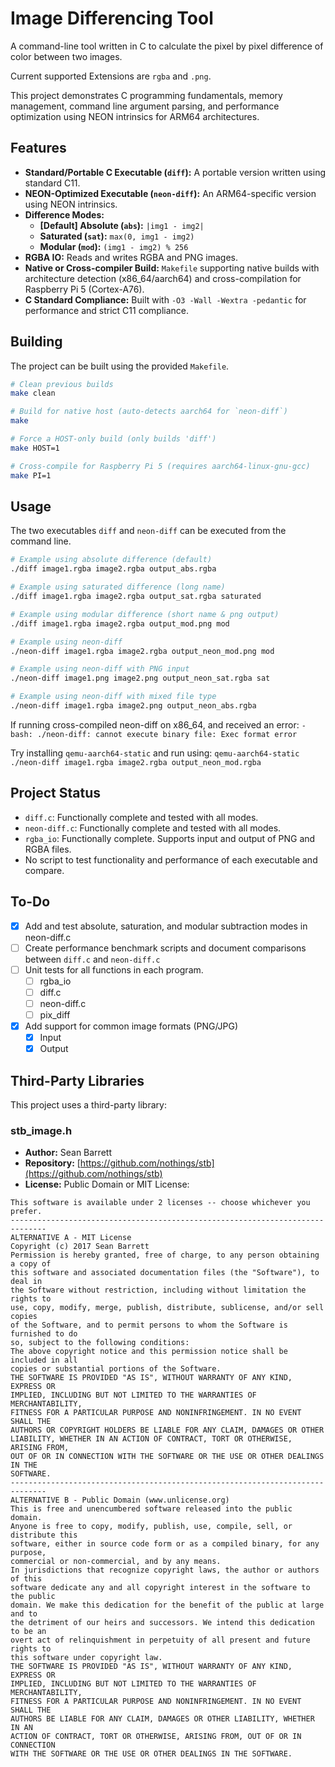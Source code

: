 # Image Differencing Tool

A command-line tool written in C to calculate the pixel by pixel difference of color between two images. 

Current supported Extensions are `rgba` and `.png`.

This project demonstrates C programming fundamentals, memory management, command line argument parsing, and performance optimization using NEON intrinsics for ARM64 architectures. 

## Features

- **Standard/Portable C Executable (`diff`):** A portable version written using standard C11.
- **NEON-Optimized Executable (`neon-diff`):** An ARM64-specific version using NEON intrinsics. 
- **Difference Modes:**
    - **[Default] Absolute (`abs`):** `|img1 - img2|`
    - **Saturated (`sat`):** `max(0, img1 - img2)`
    - **Modular (`mod`):** `(img1 - img2) % 256`
- **RGBA IO:** Reads and writes RGBA and PNG images.
- **Native or Cross-compiler Build:** `Makefile` supporting native builds with architecture detection (x86_64/aarch64) and cross-compilation for Raspberry Pi 5 (Cortex-A76).
- **C Standard Compliance:** Built with `-O3 -Wall -Wextra -pedantic` for performance and strict C11 compliance.

## Building

The project can be built using the provided `Makefile`.

```bash
# Clean previous builds
make clean

# Build for native host (auto-detects aarch64 for `neon-diff`)
make

# Force a HOST-only build (only builds 'diff')
make HOST=1

# Cross-compile for Raspberry Pi 5 (requires aarch64-linux-gnu-gcc)
make PI=1
```

## Usage

The two executables `diff` and `neon-diff` can be executed from the command line. 
```bash
# Example using absolute difference (default)
./diff image1.rgba image2.rgba output_abs.rgba

# Example using saturated difference (long name)
./diff image1.rgba image2.rgba output_sat.rgba saturated

# Example using modular difference (short name & png output)
./diff image1.rgba image2.rgba output_mod.png mod

# Example using neon-diff
./neon-diff image1.rgba image2.rgba output_neon_mod.png mod

# Example using neon-diff with PNG input
./neon-diff image1.png image2.png output_neon_sat.rgba sat

# Example using neon-diff with mixed file type
./neon-diff image1.rgba image2.png output_neon_abs.rgba
```

If running cross-compiled neon-diff on x86_64, and received an error:
`-bash: ./neon-diff: cannot execute binary file: Exec format error`

Try installing `qemu-aarch64-static` and run using:
`qemu-aarch64-static ./neon-diff image1.rgba image2.rgba output_neon_mod.rgba`

## Project Status

- `diff.c`: Functionally complete and tested with all modes.
- `neon-diff.c`: Functionally complete and tested with all modes. 
- `rgba_io`: Functionally complete. Supports input and output of PNG and RGBA files.  
- No script to test functionality and performance of each executable and compare. 

## To-Do

- [X] Add and test absolute, saturation, and modular subtraction modes in neon-diff.c
- [ ] Create performance benchmark scripts and document comparisons between `diff.c` and `neon-diff.c`
- [ ] Unit tests for all functions in each program. 
	- [ ] rgba_io
	- [ ] diff.c
	- [ ] neon-diff.c
    - [ ] pix_diff
- [X] Add support for common image formats (PNG/JPG)
    - [X] Input
    - [X] Output

## Third-Party Libraries

This project uses a third-party library:

### stb_image.h

-   **Author:** Sean Barrett
-   **Repository:** [https://github.com/nothings/stb](https://github.com/nothings/stb)
-   **License:** Public Domain or MIT License:

```text
This software is available under 2 licenses -- choose whichever you prefer.
------------------------------------------------------------------------------
ALTERNATIVE A - MIT License
Copyright (c) 2017 Sean Barrett
Permission is hereby granted, free of charge, to any person obtaining a copy of
this software and associated documentation files (the "Software"), to deal in
the Software without restriction, including without limitation the rights to
use, copy, modify, merge, publish, distribute, sublicense, and/or sell copies
of the Software, and to permit persons to whom the Software is furnished to do
so, subject to the following conditions:
The above copyright notice and this permission notice shall be included in all
copies or substantial portions of the Software.
THE SOFTWARE IS PROVIDED "AS IS", WITHOUT WARRANTY OF ANY KIND, EXPRESS OR
IMPLIED, INCLUDING BUT NOT LIMITED TO THE WARRANTIES OF MERCHANTABILITY,
FITNESS FOR A PARTICULAR PURPOSE AND NONINFRINGEMENT. IN NO EVENT SHALL THE
AUTHORS OR COPYRIGHT HOLDERS BE LIABLE FOR ANY CLAIM, DAMAGES OR OTHER
LIABILITY, WHETHER IN AN ACTION OF CONTRACT, TORT OR OTHERWISE, ARISING FROM,
OUT OF OR IN CONNECTION WITH THE SOFTWARE OR THE USE OR OTHER DEALINGS IN THE
SOFTWARE.
------------------------------------------------------------------------------
ALTERNATIVE B - Public Domain (www.unlicense.org)
This is free and unencumbered software released into the public domain.
Anyone is free to copy, modify, publish, use, compile, sell, or distribute this
software, either in source code form or as a compiled binary, for any purpose,
commercial or non-commercial, and by any means.
In jurisdictions that recognize copyright laws, the author or authors of this
software dedicate any and all copyright interest in the software to the public
domain. We make this dedication for the benefit of the public at large and to
the detriment of our heirs and successors. We intend this dedication to be an
overt act of relinquishment in perpetuity of all present and future rights to
this software under copyright law.
THE SOFTWARE IS PROVIDED "AS IS", WITHOUT WARRANTY OF ANY KIND, EXPRESS OR
IMPLIED, INCLUDING BUT NOT LIMITED TO THE WARRANTIES OF MERCHANTABILITY,
FITNESS FOR A PARTICULAR PURPOSE AND NONINFRINGEMENT. IN NO EVENT SHALL THE
AUTHORS BE LIABLE FOR ANY CLAIM, DAMAGES OR OTHER LIABILITY, WHETHER IN AN
ACTION OF CONTRACT, TORT OR OTHERWISE, ARISING FROM, OUT OF OR IN CONNECTION
WITH THE SOFTWARE OR THE USE OR OTHER DEALINGS IN THE SOFTWARE.
```
